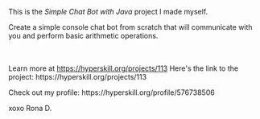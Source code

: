This is the *Simple Chat Bot with Java* project I made myself.
<p>Create a simple console chat bot from scratch that will communicate with you and perform basic arithmetic operations.</p><br/><br/>Learn more at <a href="https://hyperskill.org/projects/113?utm_source=ide&utm_medium=ide&utm_campaign=ide&utm_content=project-card">https://hyperskill.org/projects/113</a>
Here's the link to the project: https://hyperskill.org/projects/113

<p>Check out my profile: https://hyperskill.org/profile/576738506

xoxo
Rona D.
